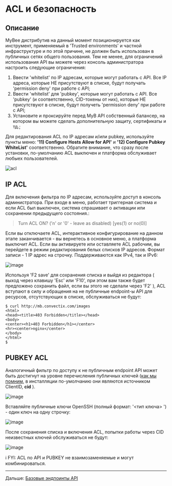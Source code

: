 # ACL и безопасность

## Описание

MyBee дистрибутив на данный момент позиционируется как инструмент, применяемый в 'Trusted environments' и частной инфраструктуре и по этой причине, не должен быть использован в публичных сетях общего пользования. Тем не менее, для ограничений использования API вы можете через консоль администратора настроить следующие ограничения:

1) Ввести 'whitelist' по IP адресам, которые могут работать с API. Все IP адреса, которые НЕ присутствуют в списке, будут получать 'permission deny' при работе с API;
2) Ввести 'whitelist' для 'pubkey', которые могут работать с API. Все 'pubkey' (и соответственно, CID-токены от них), которые НЕ присутствуют в списке, будут получеть 'permission deny' при работе с API;
3) Установите и проксируйте перед MyB API собственный балансер, на котором вы можете сделать дополнительную защиту, сертификаты и тд.;

Для редактирования ACL по IP адресам и/или pubkey, используйте пункты меню: **'11) Configure Hosts Allow for API'** и **'12) Configure Pubkey WhiteList'** соответственно. Обратите внимание, что сразу после установки, по-умолчанию ACL выключен и платформа обслуживает любыех пользователей.

![acl](https://user-images.githubusercontent.com/926409/163979082-679d4701-9dcc-47a4-b3fe-46a88b518507.png)


## IP ACL

Для включения фильтра по IP адресам, используйте доступ в консоль администратора. При входе в меню, работает триггерная система и если ACL был выключен, система спрашивает о активации или сохранении предыдущего состояния.:

> Turn ACL ON? ('n' or '0' - leave as disabled) 
> [yes(1) or no(0)]

Если вы отключаете ACL, интерактивное конфигурирование на данном этапе заканчивается - вы вернетесь в основное меню, а платформа выключит ACL.
Если вы активируете или оставляете ACL рабочим, вы перейдете в режим редактирования белых списков IP адресов. Формат записи - 1 IP адрес на строчку. Поддерживаются как IPv4, так и IPv6:

![image](https://user-images.githubusercontent.com/926409/163980936-83f07d24-12c8-4082-9580-04d847fc49d9.png)

Используя 'F2 save' для сохранения списка и выйдя из редактора ( выход через клавишу 'Esc' или 'F10', при этом вам также будет предложено сохранить файл, если вы этого не сделали через 'F2' ), ACL вступают в силу и обращения на не публичные endpoint-ы API для ресурсов, отсутствующих в списке, обслуживаться не будут:

```
$ curl http://mb.convectix.com/images
<html>
<head><title>403 Forbidden</title></head>
<body>
<center><h1>403 Forbidden</h1></center>
<hr><center>nginx</center>
</body>
</html>
$ 
```

## PUBKEY ACL

Аналогичный фильтр по доступу к не публичным endpoint API может быть достигнут на уровне перечисления публичных ключей ([как мы помним](api.md), в инсталляции по-умолчанию они являются источником ClientID, **cid** ).

![image](https://user-images.githubusercontent.com/926409/163996796-e046ed4b-c8ba-43f2-8eba-4168bd283638.png)

Вставляйте публичные ключи OpenSSH (полный формат: '<тип ключа> <payload> <comment>') - один ключ на одну строчку:

![image](https://user-images.githubusercontent.com/926409/163998713-bb93af45-a450-4d80-bf1e-54c896d44200.png)

После сохранения списка и включения ACL, попытки работы через CID неизвестных ключей обслуживаться не будут:

![image](https://user-images.githubusercontent.com/926409/163998402-063cf00f-a036-43cf-8922-e3df83209e6f.png)


:information_source: FYI: ACL по API и PUBKEY не взаимозаменяемые и могут комбинироваться.


---

Дальше: [Базовые эндпоинты API](api.md)
